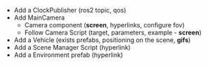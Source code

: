 <!-- TODO everything -->
- Add a ClockPublisher (ros2 topic, qos)
- Add MainCamera
    - Camera component (**screen**, hyperlinks, configure fov)
    - Follow Camera Script (target, parameters, example - **screen**)
- Add a Vehicle (exists prefabs, positioning on the scene, **gifs**)
- Add a Scene Manager Script (hyperlink)
- Add a Environment prefab (hyperlink)
